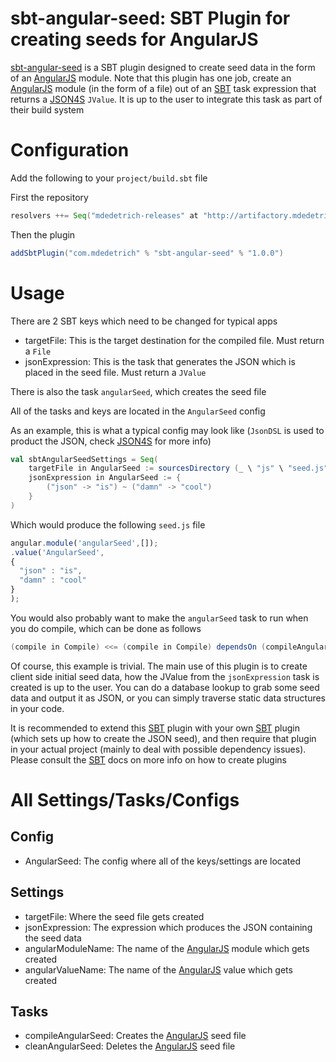 # sbt-angular-seed: SBT Plugin for creating seeds for AngularJS

[sbt-angular-seed] is a SBT plugin designed to create seed data in the form of an [AngularJS] module. Note that this plugin
has one job, create an [AngularJS] module (in the form of a file) out of an [SBT] task expression that returns a [JSON4S] `JValue`.
It is up to the user to integrate this task as part of their build system

# Configuration

Add the following to your `project/build.sbt` file

First the repository

```scala
resolvers ++= Seq("mdedetrich-releases" at "http://artifactory.mdedetrich.com/plugins-release")
```

Then the plugin

```scala
addSbtPlugin("com.mdedetrich" % "sbt-angular-seed" % "1.0.0")
```

# Usage

There are 2 SBT keys which need to be changed for typical apps

* targetFile: This is the target destination for the compiled file. Must return a `File`
* jsonExpression: This is the task that generates the JSON which is placed in the seed file. Must return a `JValue`

There is also the task `angularSeed`, which creates the seed file

All of the tasks and keys are located in the `AngularSeed` config

As an example, this is what a typical config may look like (`JsonDSL` is used to product the JSON, check [JSON4S] for more info)

```scala
val sbtAngularSeedSettings = Seq(
    targetFile in AngularSeed := sourcesDirectory (_ \ "js" \ "seed.js")
    jsonExpression in AngularSeed := {
        ("json" -> "is") ~ ("damn" -> "cool")
    }
)
```

Which would produce the following `seed.js` file

```javascript
angular.module('angularSeed',[]);
.value('AngularSeed',
{
  "json" : "is",
  "damn" : "cool"
}
);
```

You would also probably want to make the `angularSeed` task to run when you do compile, which
can be done as follows

```scala
(compile in Compile) <<= (compile in Compile) dependsOn (compileAngularSeed in AngularSeed)
```

Of course, this example is trivial. The main use of this plugin is to create client
side initial seed data, how the JValue from the `jsonExpression` task is created is up to the
user. You can do a database lookup to grab some seed data and output it as JSON, or you can
simply traverse static data structures in your code.

It is recommended to extend this [SBT] plugin with your own [SBT] plugin (which sets up how to
create the JSON seed), and then require that plugin in your actual project (mainly to deal
with possible dependency issues). Please consult the [SBT] docs on more info on how to
create plugins

# All Settings/Tasks/Configs

## Config

* AngularSeed: The config where all of the keys/settings are located

## Settings

* targetFile: Where the seed file gets created
* jsonExpression: The expression which produces the JSON containing the seed data
* angularModuleName: The name of the [AngularJS] module which gets created
* angularValueName: The name of the [AngularJS] value which gets created

## Tasks

* compileAngularSeed: Creates the [AngularJS] seed file
* cleanAngularSeed: Deletes the [AngularJS] seed file


[sbt-angular-seed]:https://github.com/mdedetrich/sbt-angular-seed
[SBT]:http://www.scala-sbt.org/
[AngularJS]:http://angularjs.org/
[JSON4S]:https://github.com/json4s/json4s
